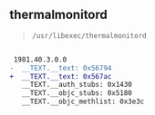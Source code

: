 ## thermalmonitord

> `/usr/libexec/thermalmonitord`

```diff

 1981.40.3.0.0
-  __TEXT.__text: 0x56794
+  __TEXT.__text: 0x567ac
   __TEXT.__auth_stubs: 0x1430
   __TEXT.__objc_stubs: 0x5180
   __TEXT.__objc_methlist: 0x3e3c

```
